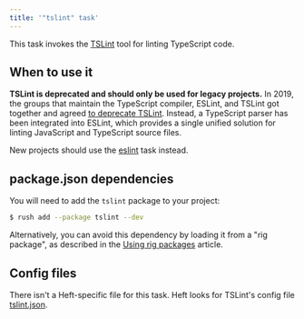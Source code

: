 ```yaml
---
title: '"tslint" task'
---
```


This task invokes the [TSLint](https://palantir.github.io/tslint/) tool for linting TypeScript code.


## When to use it

**TSLint is deprecated and should only be used for legacy projects.**  In 2019, the groups that maintain the TypeScript compiler, ESLint, and TSLint got together and agreed [to deprecate TSLint](https://medium.com/palantir/tslint-in-2019-1a144c2317a9).  Instead, a TypeScript parser has been integrated into ESLint, which provides a single unified solution for linting JavaScript and TypeScript source files.

New projects should use the [eslint](/heft_tasks/eslint) task instead.


## package.json dependencies

You will need to add the `tslint` package to your project:

```bash
$ rush add --package tslint --dev
```

Alternatively, you can avoid this dependency by loading it from a "rig package", as described in the [Using rig packages](/heft/rig_packages) article.


## Config files

There isn't a Heft-specific file for this task.  Heft looks for TSLint's config file [tslint.json](https://palantir.github.io/tslint/usage/configuration/).
